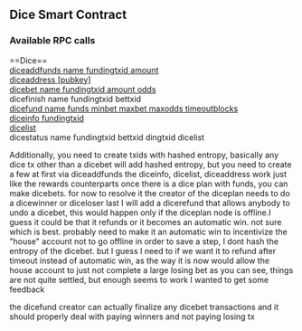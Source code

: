 ## Dice Smart Contract


### Available RPC calls

==Dice==  
[diceaddfunds name fundingtxid amount](./diceaddfunds.md)  
[diceaddress [pubkey]](./diceaddress.md)  
[dicebet name fundingtxid amount odds](./dicebet.md)  
dicefinish name fundingtxid bettxid  
[dicefund name funds minbet maxbet maxodds timeoutblocks](./dicefund.md)  
[diceinfo fundingtxid](./diceinfo.md)  
[dicelist](./dicelist.md)  
dicestatus name fundingtxid bettxid
dingtxid
dicelist

Additionally, you need to create txids with hashed entropy, basically any dice tx other than a dicebet will add hashed entropy, but you need to create a few at first via diceaddfunds
the diceinfo, dicelist, diceaddress work just like the rewards counterparts
once there is a dice plan with funds, you can make dicebets. for now to resolve it the creator of the diceplan needs to do a dicewinner or diceloser
last I will add a dicerefund that allows anybody to undo a dicebet, this would happen only if the diceplan node is offline.I guess it could be that it refunds or it becomes an automatic win. not sure which is best. probably need to make it an automatic win to incentivize the "house" account not to go offline
in order to save a step, I dont hash the entropy of the dicebet. but I guess I need to if we want it to refund after timeout instead of automatic win, as the way it is now would allow the house account to just not complete a large losing bet
as you can see, things are not quite settled, but enough seems to work I wanted to get some feedback

the dicefund creator can actually finalize any dicebet transactions and it should properly deal with paying winners and not paying losing tx
